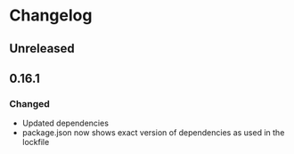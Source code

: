 # Changelog

## Unreleased

## 0.16.1

### Changed

- Updated dependencies
- package.json now shows exact version of dependencies as used in the lockfile
